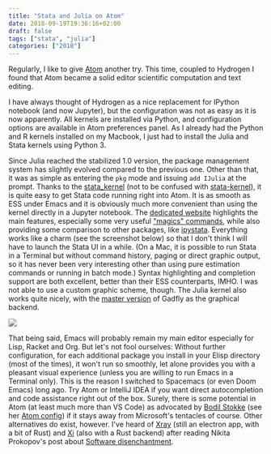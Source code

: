 ```yaml
---
title: "Stata and Julia on Atom"
date: 2018-09-19T19:36:16+02:00
draft: false
tags: ["stata", "julia"]
categories: ["2018"]
---
```


Regularly, I like to give [Atom](https://discourse.julialang.org/t/julia-1-0-support-just-landed-on-gadfly-master/14978) another try. This time, coupled to Hydrogen I found that Atom became a solid editor scientific computation and text editing.

<!--more-->

I have always thought of Hydrogen as a nice replacement for IPython notebook (and now Jupyter), but the configuration was not as easy as it is now apparently. All kernels are installed via Python, and configuration options are available in Atom preferences panel. As I already had the Python and R kernels installed on my Macbook, I just had to install the Julia and Stata kernels using Python 3. 

Since Julia reached the stabilized 1.0 version, the package management system has slightly evolved compared to the previous one. Other than that, it was as simple as entering the `pkg` mode and issuing `add IJulia` at the prompt. Thanks to the [stata_kernel](https://github.com/kylebarron/stata_kernel) (not to be confused with [stata-kernel](https://github.com/jrfiedler/stata-kernel)), it is quite easy to get Stata code running right into Atom. It is as smooth as ESS under Emacs and it is obviously much more convenient than using the kernel directly in a Jupyter notebook. The [dedicated website](https://kylebarron.github.io/stata_kernel/) highlights the main features, especially some very useful ["magics" commands](https://kylebarron.github.io/stata_kernel/using_stata_kernel/magics/), while also providing some comparison to other packages, like [ipystata](https://github.com/TiesdeKok/ipystata). Everything works like a charm (see the screenshot below) so that I don't think I will have to launch the Stata UI in a while. (On a Mac, it is possible to run Stata in a Terminal but without command history, paging or direct graphic output, so it has never been very interesting other than using pure estimation commands or running in batch mode.) Syntax highlighting and completion support are both excellent, better than their ESS counterparts, IMHO. I was not able to use a custom graphic scheme, though. The Julia kernel also works quite nicely, with the [master version](https://discourse.julialang.org/t/julia-1-0-support-just-landed-on-gadfly-master/14978) of Gadfly as the graphical backend.

![](/img/2018-09-19-09-23-22.png)

That being said, Emacs will probably remain my main editor especially for Lisp, Racket and Org. But let's not fool ourselves: Without further configuration, for each additional package you install in your Elisp directory (most of the times), it won't run so smoothly, let alone provides you with a pleasant visual experience (unless you are willing to run Emacs in a Terminal only). This is the reason I switched to Spacemacs (or even Doom Emacs) long ago. Try Atom or IntelliJ IDEA if you want direct autocompletion and code assistance right out of the box. Surely, there is some potential in Atom (at least much more than VS Code) as advocated by [Bodil Stokke](https://twitter.com/bodil/status/1016728171323035648) (see her [Atom config](https://github.com/bodil/ohai-atom)) if it stays away from Microsoft's tentacles of course. Other alternatives do exist, however. I've heard of [Xray](https://github.com/atom/xray) (still an electron app, with a bit of Rust) and [Xi](https://github.com/xi-editor/xi-editor) (also with a Rust backend) after reading Nikita Prokopov's post about [Software disenchantment](http://tonsky.me/blog/disenchantment/).
